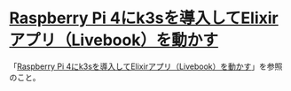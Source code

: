 # [Raspberry Pi 4にk3sを導入してElixirアプリ（Livebook）を動かす](https://zenn.dev/kentarok/articles/cccd6841ddbbff)

「[Raspberry Pi 4にk3sを導入してElixirアプリ（Livebook）を動かす](https://zenn.dev/kentarok/articles/cccd6841ddbbff)」を参照のこと。

